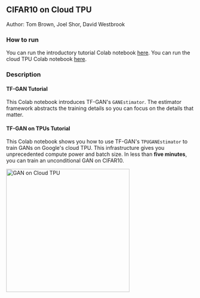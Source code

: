 ## CIFAR10 on Cloud TPU

Author: Tom Brown, Joel Shor, David Westbrook

### How to run


You can run the introductory tutorial Colab notebook
[here](https://github.com/tensorflow/gan/examples/colab_notebooks/tfgan_tutorial.ipynb).
You can run the cloud TPU Colab notebook
[here](https://github.com/tensorflow/gan/examples/colab_notebooks/tfgan_on_tpus.ipynb).

### Description

#### TF-GAN Tutorial

This Colab notebook introduces TF-GAN's `GANEstimator`.
The estimator framework abstracts the training details so
you can focus on the details that matter.

#### TF-GAN on TPUs Tutorial

This Colab notebook shows you how to use
TF-GAN's `TPUGANEstimator` to train GANs on Google's cloud TPU. This
infrastructure gives you unprecedented compute power and batch size. In
less than **five minutes**, you can train an unconditional GAN on CIFAR10.

<img src="images/cifar_cloudtpu.png" title="GAN on Cloud TPU" width="330"/>
